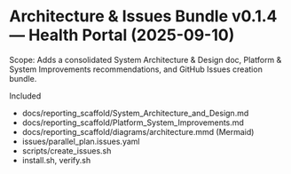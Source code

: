 # Architecture & Issues Bundle v0.1.4 — Health Portal (2025-09-10)

Scope: Adds a consolidated System Architecture & Design doc, Platform & System Improvements recommendations, and GitHub Issues creation bundle.

Included
- docs/reporting_scaffold/System_Architecture_and_Design.md
- docs/reporting_scaffold/Platform_System_Improvements.md
- docs/reporting_scaffold/diagrams/architecture.mmd (Mermaid)
- issues/parallel_plan.issues.yaml
- scripts/create_issues.sh
- install.sh, verify.sh
